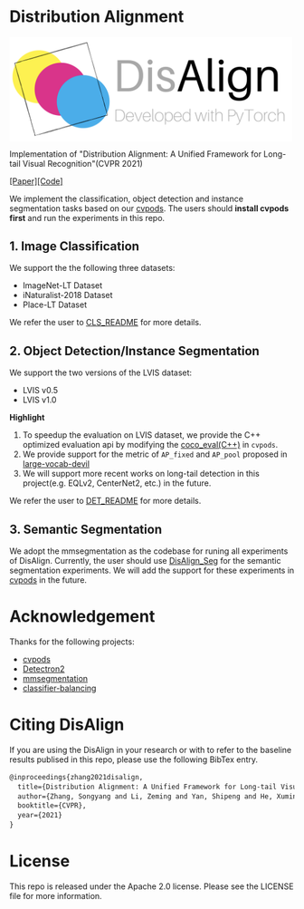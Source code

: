 # Distribution Alignment

<!-- <div align=center><img src=".src/disalign.png"><div align=mi> -->
<img src=".src/disalign.png" align="middle" width="500"/>

Implementation of "Distribution Alignment: A Unified Framework for Long-tail Visual Recognition"(CVPR 2021)

[[Paper]](https://arxiv.org/abs/2103.16370)[[Code]](https://github.com/Megvii-BaseDetection/DisAlign)

We implement the classification, object detection and instance segmentation tasks based on our [cvpods](https://github.com/Megvii-BaseDetection/cvpods). The users should **install cvpods first** and run the experiments in this repo.


## 1. Image Classification
We support the the following three datasets:
- ImageNet-LT Dataset
- iNaturalist-2018 Dataset
- Place-LT Dataset

We refer the user to [CLS_README](classification/README) for more details.

## 2. Object Detection/Instance Segmentation
We support the two versions of the LVIS dataset:
- LVIS v0.5
- LVIS v1.0

**Highlight**
1. To speedup the evaluation on LVIS dataset, we provide the C++ optimized evaluation api by modifying the [coco_eval(C++)]() in `cvpods`.
2. We provide support for the metric of `AP_fixed` and `AP_pool` proposed in [large-vocab-devil](https://github.com/achalddave/large-vocab-devil)
3. We will support more recent works on long-tail detection in this project(e.g. EQLv2, CenterNet2, etc.) in the future.

We refer the user to [DET_README](segmentation/README) for more details.


## 3. Semantic Segmentation

We adopt the mmsegmentation as the codebase for runing all experiments of DisAlign.
Currently, the user should use [DisAlign_Seg](TODO) for the semantic segmentation experiments.
We will add the support for these experiments in [cvpods](https://github.com/Megvii-BaseDetection/cvpods) in the future.

# Acknowledgement

Thanks for the following projects:
- [cvpods](https://github.com/Megvii-BaseDetection/cvpods)
- [Detectron2](https://github.com/facebookresearch/detectron2)
- [mmsegmentation](https://github.com/open-mmlab/mmsegmentation)
- [classifier-balancing](https://github.com/facebookresearch/classifier-balancing)


# Citing DisAlign
If you are using the DisAlign in your research or with to refer to the baseline results publised in this repo, please use the following BibTex entry.

```latex
@inproceedings{zhang2021disalign,
  title={Distribution Alignment: A Unified Framework for Long-tail Visual Recognition.},
  author={Zhang, Songyang and Li, Zeming and Yan, Shipeng and He, Xuming and Sun, Jian},
  booktitle={CVPR},
  year={2021}
}
```

# License

This repo is released under the Apache 2.0 license. Please see the LICENSE file for more information.

